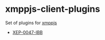 # xmppjs-client-plugins

Set of plugins for [xmppjs](https://github.com/xmppjs/xmpp.js)

* [XEP-0047-IBB](https://xmpp.org/extensions/xep-0047.html)
